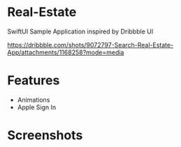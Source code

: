 # Real-Estate

SwiftUI Sample Application inspired by Dribbble UI

https://dribbble.com/shots/9072797-Search-Real-Estate-App/attachments/1168258?mode=media

# Features
- Animations
- Apple Sign In

# Screenshots
